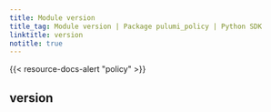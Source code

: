 ```yaml
---
title: Module version
title_tag: Module version | Package pulumi_policy | Python SDK
linktitle: version
notitle: true
---
```


{{< resource-docs-alert "policy" >}}

<section id="module-pulumi_policy.version">
<span id="version"></span><h1>version<a class="headerlink" href="#module-pulumi_policy.version" title="Permalink to this headline"></a></h1>
</section>
